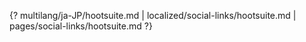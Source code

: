 {? multilang/ja-JP/hootsuite.md | localized/social-links/hootsuite.md | pages/social-links/hootsuite.md ?}
